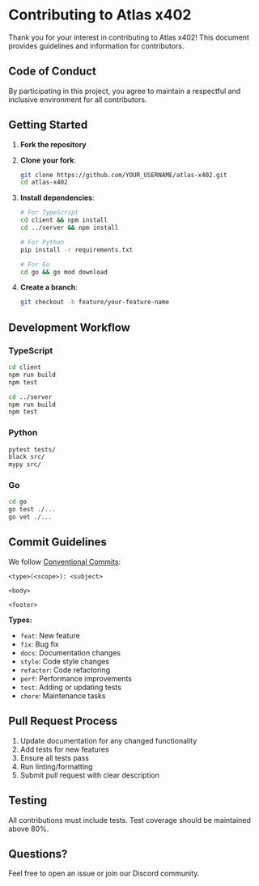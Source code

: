 # Contributing to Atlas x402

Thank you for your interest in contributing to Atlas x402! This document provides guidelines and information for contributors.

## Code of Conduct

By participating in this project, you agree to maintain a respectful and inclusive environment for all contributors.

## Getting Started

1. **Fork the repository**
2. **Clone your fork**:
   ```bash
   git clone https://github.com/YOUR_USERNAME/atlas-x402.git
   cd atlas-x402
   ```

3. **Install dependencies**:
   ```bash
   # For TypeScript
   cd client && npm install
   cd ../server && npm install
   
   # For Python
   pip install -r requirements.txt
   
   # For Go
   cd go && go mod download
   ```

4. **Create a branch**:
   ```bash
   git checkout -b feature/your-feature-name
   ```

## Development Workflow

### TypeScript

```bash
cd client
npm run build
npm test

cd ../server
npm run build
npm test
```

### Python

```bash
pytest tests/
black src/
mypy src/
```

### Go

```bash
cd go
go test ./...
go vet ./...
```

## Commit Guidelines

We follow [Conventional Commits](https://www.conventionalcommits.org/):

```
<type>(<scope>): <subject>

<body>

<footer>
```

**Types:**
- `feat`: New feature
- `fix`: Bug fix
- `docs`: Documentation changes
- `style`: Code style changes
- `refactor`: Code refactoring
- `perf`: Performance improvements
- `test`: Adding or updating tests
- `chore`: Maintenance tasks

## Pull Request Process

1. Update documentation for any changed functionality
2. Add tests for new features
3. Ensure all tests pass
4. Run linting/formatting
5. Submit pull request with clear description

## Testing

All contributions must include tests. Test coverage should be maintained above 80%.

## Questions?

Feel free to open an issue or join our Discord community.

